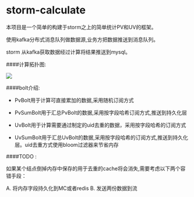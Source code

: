 storm-calculate
==============

本项目是一个简单的构建于storm之上的简单统计PV和UV的框架。

使用kafka分布式消息队列做数据源,业务方把数据推送到消息队列。

storm 从kafka获取数据经过计算将结果推送到mysql。

####计算拓扑图:

![](https://raw.github.com/uhp/uhp/master/doc/front/for_doc/web-服务.jpg)


####bolt介绍:

- PvBolt用于计算可直接累加的数据,采用随机订阅方式
 
- PvSumBolt用于汇总PvBolt的数据,采用按字段哈希订阅方式,推送到持久化层
  
- UvBolt用于计算需要通过制定的uid去重的数据，采用按字段哈希的订阅方式

- UvSumBolt用于汇总UvBolt的数据,采用按字段哈希的订阅方式,推送到持久化层。uid去重方式使用bloom过滤器来节省内存

####TODO :

如果某个结点倒掉内存中保存的用于去重的cache将会消失,需要考虑以下两个容错手段：

A.  将内存字段持久化到MC或者redis
B.  发送两份数据到流
